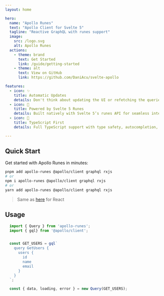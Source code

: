 ```yaml
---
layout: home

hero:
  name: "Apollo Runes"
  text: "Apollo Client for Svelte 5"
  tagline: "Reactive GraphQL with runes support"
  image:
    src: /logo.svg
    alt: Apollo Runes
  actions:
    - theme: brand
      text: Get Started
      link: /guide/getting-started
    - theme: alt
      text: View on GitHub
      link: https://github.com/DaniAcu/svelte-apollo

features:
  - icon: ✨
    title: Automatic Updates
    details: Don't think about updating the UI or refetching the queries!
  - icon: 🚀
    title: Powered by Svelte 5 Runes
    details: Built natively with Svelte 5’s runes API for seamless integration.
  - icon: 🎯
    title: TypeScript First
    details: Full TypeScript support with type safety, autocompletion, and a smooth developer experience.

---
```


## Quick Start

Get started with Apollo Runes in minutes:

```bash
pnpm add apollo-runes @apollo/client graphql rxjs
# or
npm i apollo-runes @apollo/client graphql rxjs
# or
yarn add apollo-runes @apollo/client graphql rxjs
```

> Same as [here](https://www.apollographql.com/docs/react/get-started#step-2-install-dependencies) for React

## Usage

```ts
  import { Query } from 'apollo-runes';
  import { gql} from '@apollo/client';


  const GET_USERS = gql`
    query GetUsers {
      users {
        id
        name
        email
      }
    }
  `;

  const { data, loading, error } = new Query(GET_USERS);
```

